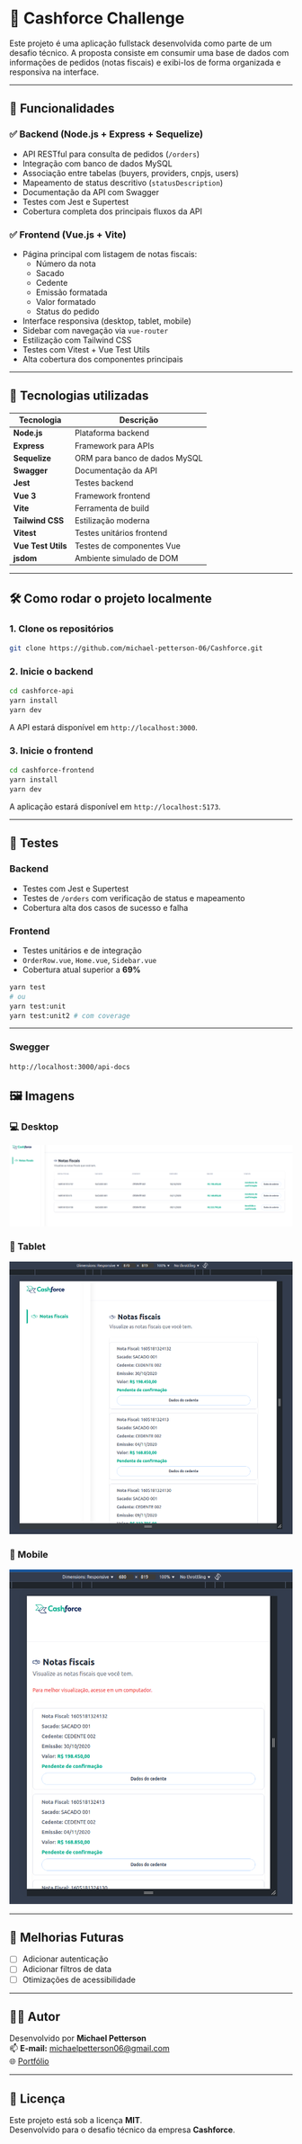 # 💸 Cashforce Challenge

Este projeto é uma aplicação fullstack desenvolvida como parte de um desafio técnico. A proposta consiste em consumir uma base de dados com informações de pedidos (notas fiscais) e exibi-los de forma organizada e responsiva na interface.

---

## 🧠 Funcionalidades

### ✅ Backend (Node.js + Express + Sequelize)

- API RESTful para consulta de pedidos (`/orders`)
- Integração com banco de dados MySQL
- Associação entre tabelas (buyers, providers, cnpjs, users)
- Mapeamento de status descritivo (`statusDescription`)
- Documentação da API com Swagger
- Testes com Jest e Supertest
- Cobertura completa dos principais fluxos da API

### ✅ Frontend (Vue.js + Vite)

- Página principal com listagem de notas fiscais:
  - Número da nota
  - Sacado
  - Cedente
  - Emissão formatada
  - Valor formatado
  - Status do pedido
- Interface responsiva (desktop, tablet, mobile)
- Sidebar com navegação via `vue-router`
- Estilização com Tailwind CSS
- Testes com Vitest + Vue Test Utils
- Alta cobertura dos componentes principais

---

## 🚀 Tecnologias utilizadas

| Tecnologia       | Descrição                                  |
| ---------------- | ------------------------------------------ |
| **Node.js**      | Plataforma backend                         |
| **Express**      | Framework para APIs                        |
| **Sequelize**    | ORM para banco de dados MySQL              |
| **Swagger**      | Documentação da API                        |
| **Jest**         | Testes backend                             |
| **Vue 3**        | Framework frontend                         |
| **Vite**         | Ferramenta de build                        |
| **Tailwind CSS** | Estilização moderna                        |
| **Vitest**       | Testes unitários frontend                  |
| **Vue Test Utils** | Testes de componentes Vue                |
| **jsdom**        | Ambiente simulado de DOM                   |

---

## 🛠️ Como rodar o projeto localmente

### 1. Clone os repositórios

```bash
git clone https://github.com/michael-petterson-06/Cashforce.git

```

### 2. Inicie o backend

```bash
cd cashforce-api
yarn install
yarn dev
```

A API estará disponível em `http://localhost:3000`.

### 3. Inicie o frontend

```bash
cd cashforce-frontend
yarn install
yarn dev
```

A aplicação estará disponível em `http://localhost:5173`.

---

## 🧪 Testes

### Backend

- Testes com Jest e Supertest
- Testes de `/orders` com verificação de status e mapeamento
- Cobertura alta dos casos de sucesso e falha

### Frontend

- Testes unitários e de integração
- `OrderRow.vue`, `Home.vue`, `Sidebar.vue`
- Cobertura atual superior a **69%**

```bash
yarn test
# ou
yarn test:unit
yarn test:unit2 # com coverage
```

---

### Swegger

```bash
http://localhost:3000/api-docs

```


## 🖼️ Imagens

### 💻 Desktop

![Desktop](/frontend/src/assets/front-1.png)

### 📱 Tablet

![Tablet](/frontend/src/assets/front-2.png)

### 📱 Mobile

![Mobile](/frontend/src/assets/front-3.png)

---

## 📌 Melhorias Futuras

- [ ] Adicionar autenticação
- [ ] Adicionar filtros de data
- [ ] Otimizações de acessibilidade

---

## 🙋‍♂️ Autor

Desenvolvido por **Michael Petterson**  
📫 **E-mail:** michaelpetterson06@gmail.com  
🌐 [Portfólio](https://michael-petterson-06.github.io/portfolio-mike)

---

## 📃 Licença

Este projeto está sob a licença **MIT**.  
Desenvolvido para o desafio técnico da empresa **Cashforce**.